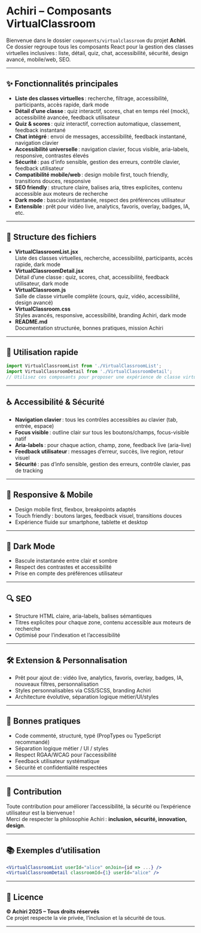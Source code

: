 # Achiri – Composants VirtualClassroom

Bienvenue dans le dossier `components/virtualclassroom` du projet **Achiri**.  
Ce dossier regroupe tous les composants React pour la gestion des classes virtuelles inclusives : liste, détail, quiz, chat, accessibilité, sécurité, design avancé, mobile/web, SEO.

---

## ✨ Fonctionnalités principales

- **Liste des classes virtuelles** : recherche, filtrage, accessibilité, participants, accès rapide, dark mode
- **Détail d’une classe** : quiz interactif, scores, chat en temps réel (mock), accessibilité avancée, feedback utilisateur
- **Quiz & scores** : quiz interactif, correction automatique, classement, feedback instantané
- **Chat intégré** : envoi de messages, accessibilité, feedback instantané, navigation clavier
- **Accessibilité universelle** : navigation clavier, focus visible, aria-labels, responsive, contrastes élevés
- **Sécurité** : pas d’info sensible, gestion des erreurs, contrôle clavier, feedback utilisateur
- **Compatibilité mobile/web** : design mobile first, touch friendly, transitions douces, responsive
- **SEO friendly** : structure claire, balises aria, titres explicites, contenu accessible aux moteurs de recherche
- **Dark mode** : bascule instantanée, respect des préférences utilisateur
- **Extensible** : prêt pour vidéo live, analytics, favoris, overlay, badges, IA, etc.

---

## 📁 Structure des fichiers

- **VirtualClassroomList.jsx**  
  Liste des classes virtuelles, recherche, accessibilité, participants, accès rapide, dark mode
- **VirtualClassroomDetail.jsx**  
  Détail d’une classe : quiz, scores, chat, accessibilité, feedback utilisateur, dark mode
- **VirtualClassroom.js**  
  Salle de classe virtuelle complète (cours, quiz, vidéo, accessibilité, design avancé)
- **VirtualClassroom.css**  
  Styles avancés, responsive, accessibilité, branding Achiri, dark mode
- **README.md**  
  Documentation structurée, bonnes pratiques, mission Achiri

---

## 🚀 Utilisation rapide

```jsx
import VirtualClassroomList from './VirtualClassroomList';
import VirtualClassroomDetail from './VirtualClassroomDetail';
// Utilisez ces composants pour proposer une expérience de classe virtuelle inclusive et moderne.
```

---

## ♿ Accessibilité & Sécurité

- **Navigation clavier** : tous les contrôles accessibles au clavier (tab, entrée, espace)
- **Focus visible** : outline clair sur tous les boutons/champs, focus-visible natif
- **Aria-labels** : pour chaque action, champ, zone, feedback live (aria-live)
- **Feedback utilisateur** : messages d’erreur, succès, live region, retour visuel
- **Sécurité** : pas d’info sensible, gestion des erreurs, contrôle clavier, pas de tracking

---

## 📱 Responsive & Mobile

- Design mobile first, flexbox, breakpoints adaptés
- Touch friendly : boutons larges, feedback visuel, transitions douces
- Expérience fluide sur smartphone, tablette et desktop

---

## 🌙 Dark Mode

- Bascule instantanée entre clair et sombre
- Respect des contrastes et accessibilité
- Prise en compte des préférences utilisateur

---

## 🔍 SEO

- Structure HTML claire, aria-labels, balises sémantiques
- Titres explicites pour chaque zone, contenu accessible aux moteurs de recherche
- Optimisé pour l’indexation et l’accessibilité

---

## 🛠️ Extension & Personnalisation

- Prêt pour ajout de : vidéo live, analytics, favoris, overlay, badges, IA, nouveaux filtres, personnalisation
- Styles personnalisables via CSS/SCSS, branding Achiri
- Architecture évolutive, séparation logique métier/UI/styles

---

## 📝 Bonnes pratiques

- Code commenté, structuré, typé (PropTypes ou TypeScript recommandé)
- Séparation logique métier / UI / styles
- Respect RGAA/WCAG pour l’accessibilité
- Feedback utilisateur systématique
- Sécurité et confidentialité respectées

---

## 🤝 Contribution

Toute contribution pour améliorer l’accessibilité, la sécurité ou l’expérience utilisateur est la bienvenue !  
Merci de respecter la philosophie Achiri : **inclusion, sécurité, innovation, design**.

---

## 📚 Exemples d’utilisation

```jsx
<VirtualClassroomList userId="alice" onJoin={id => ...} />
<VirtualClassroomDetail classroomId={1} userId="alice" />
```

---

## 📄 Licence

**© Achiri 2025 – Tous droits réservés**  
Ce projet respecte la vie privée, l’inclusion et la sécurité de tous.

---